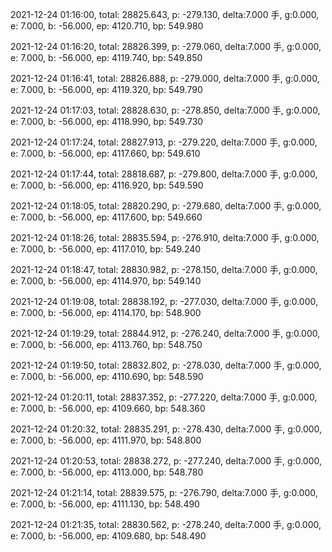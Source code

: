 2021-12-24 01:16:00, total: 28825.643, p: -279.130, delta:7.000 手, g:0.000, e: 7.000, b: -56.000, ep: 4120.710, bp: 549.980

2021-12-24 01:16:20, total: 28826.399, p: -279.060, delta:7.000 手, g:0.000, e: 7.000, b: -56.000, ep: 4119.740, bp: 549.850

2021-12-24 01:16:41, total: 28826.888, p: -279.000, delta:7.000 手, g:0.000, e: 7.000, b: -56.000, ep: 4119.320, bp: 549.790

2021-12-24 01:17:03, total: 28828.630, p: -278.850, delta:7.000 手, g:0.000, e: 7.000, b: -56.000, ep: 4118.990, bp: 549.730

2021-12-24 01:17:24, total: 28827.913, p: -279.220, delta:7.000 手, g:0.000, e: 7.000, b: -56.000, ep: 4117.660, bp: 549.610

2021-12-24 01:17:44, total: 28818.687, p: -279.800, delta:7.000 手, g:0.000, e: 7.000, b: -56.000, ep: 4116.920, bp: 549.590

2021-12-24 01:18:05, total: 28820.290, p: -279.680, delta:7.000 手, g:0.000, e: 7.000, b: -56.000, ep: 4117.600, bp: 549.660

2021-12-24 01:18:26, total: 28835.594, p: -276.910, delta:7.000 手, g:0.000, e: 7.000, b: -56.000, ep: 4117.010, bp: 549.240

2021-12-24 01:18:47, total: 28830.982, p: -278.150, delta:7.000 手, g:0.000, e: 7.000, b: -56.000, ep: 4114.970, bp: 549.140

2021-12-24 01:19:08, total: 28838.192, p: -277.030, delta:7.000 手, g:0.000, e: 7.000, b: -56.000, ep: 4114.170, bp: 548.900

2021-12-24 01:19:29, total: 28844.912, p: -276.240, delta:7.000 手, g:0.000, e: 7.000, b: -56.000, ep: 4113.760, bp: 548.750

2021-12-24 01:19:50, total: 28832.802, p: -278.030, delta:7.000 手, g:0.000, e: 7.000, b: -56.000, ep: 4110.690, bp: 548.590

2021-12-24 01:20:11, total: 28837.352, p: -277.220, delta:7.000 手, g:0.000, e: 7.000, b: -56.000, ep: 4109.660, bp: 548.360

2021-12-24 01:20:32, total: 28835.291, p: -278.430, delta:7.000 手, g:0.000, e: 7.000, b: -56.000, ep: 4111.970, bp: 548.800

2021-12-24 01:20:53, total: 28838.272, p: -277.240, delta:7.000 手, g:0.000, e: 7.000, b: -56.000, ep: 4113.000, bp: 548.780

2021-12-24 01:21:14, total: 28839.575, p: -276.790, delta:7.000 手, g:0.000, e: 7.000, b: -56.000, ep: 4111.130, bp: 548.490

2021-12-24 01:21:35, total: 28830.562, p: -278.240, delta:7.000 手, g:0.000, e: 7.000, b: -56.000, ep: 4109.680, bp: 548.490